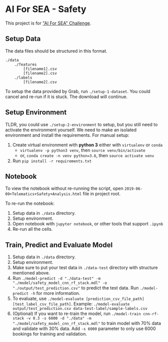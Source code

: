 # AI For SEA - Safety
This project is for ["AI For SEA" Challenge](https://www.aiforsea.com). 

## Setup Data
The data files should be structured in this format.
```
./data
    ./features
        [filename1].csv
        [filename2].csv
    ./labels
        [filename2].csv
```
To setup the data provided by Grab, run `./setup-1-dataset`. You could cancel and re-run if it is stuck. The download will continue.

## Setup Environment
TLDR, you could use `./setup-2-environment` to setup, but you still need to activate the environment yourself. We need to make an isolated environment and install the requirements.  For manual setup:
1. Create virtual environment with **python 3** either with `virtualenv` or `conda`
    * `virtualenv -p python3 venv`, then `source venv/bin/activate`
    * or, `conda create -n venv python=3.6`, then `source activate venv`
2. Run `pip install -r requirements.txt`

## Notebook
To view the notebook without re-running the script, open `2019-06-09+Telematics+Safety+Analysis.html` file in project root.

To re-run the notebook:
1. Setup data in `./data` directory.
2. Setup environment.
5. Open notebook with `jupyter notebook`, or other tools that support `.ipynb`
6. Re-run all the cells.

## Train, Predict and Evaluate Model
1. Setup data in `./data` directory.
2. Setup environment.
3. Make sure to put your test data in `./data-test` directory with structure mentioned above.
4. Run `./model-predict -d "./data-test" -m "./model/safety_model_cnn_rf_stack.mdl" -o "./output/test_prediction.csv"` to predict the test data. Run `./model-predict -h` for more information.
5. To evaluate, use `./model-evaluate [prediction_csv_file_path] [test_label_csv_file_path]`. Example: `./model-evaluate output/test_prediction.csv data-test-label/sample-labels.csv`
6. (Optional) If you want to re-train the model, run `./model-train cnn-rf-stack -v 0.3 -s 6000 -d "./data" -m "./model/safety_model_cnn_rf_stack.mdl"` to train model with 70% 
data and validate with 30% data. Add `-s 6000` parameter to only use 6000 bookings for training and validation. 